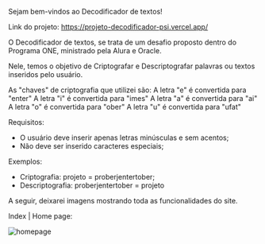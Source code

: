   Sejam bem-vindos ao Decodificador de textos!

Link do projeto: https://projeto-decodificador-psi.vercel.app/

O Decodificador de textos, se trata de um desafio proposto dentro do Programa ONE, ministrado pela Alura e Oracle.

Nele, temos o objetivo de Criptografar e Descriptografar palavras ou textos inseridos pelo usuário.

As "chaves" de criptografia que utilizei são:
  A letra "e" é convertida para "enter"
  A letra "i" é convertida para "imes"
  A letra "a" é convertida para "ai"
  A letra "o" é convertida para "ober"
  A letra "u" é convertida para "ufat"

Requisitos:
  - O usuário deve inserir apenas letras minúsculas e sem acentos;
  - Não deve ser inserido caracteres especiais;

Exemplos:
  - Criptografia: projeto = proberjentertober;
  - Descriptografia: proberjentertober = projeto


A seguir, deixarei imagens mostrando toda as funcionalidades do site.

Index | Home page:

![homepage](https://github.com/user-attachments/assets/70789237-13fe-401e-ae68-e1379c5c6650)


